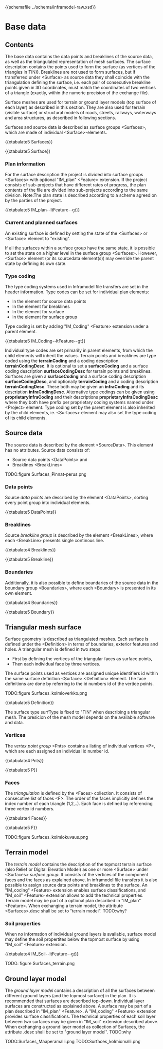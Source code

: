 {{schemafile ../schema/inframodel-raw.xsd}}
# Base data

## Contents
The base data contains the data points and breaklines of the source data, as well as the triangulated representation of mesh surfaces.
The surface description contains the points used to form the surface (as vertices of the triangles in TIN)).
Breaklines are not used to form surfaces, but if transferred under \<Surface> as source data they shall coincide with the triangulation defining the surface, i.e. each pair of consecutive breakline points given in 3D coordinates, must match the coordinates of two vertices of a triangle (exactly, within the numeric precision of the exchange file).

Surface meshes are used for terrain or ground layer models (top surface of each layer) as described in this section. 
They are also used for terrain (visible surface) or structural models of roads, streets, railways, waterways and area structures, as described in following sections.

Surfaces and source data is described as surface groups \<Surfaces>, which are made of individual \<Surface>-elements. 

{{xtabulate5 Surfaces}}

{{xtabulate5 Surface}}

### Plan information

For the surface description the project is divided into surface groups \<Surfaces> with optional "IM_plan" \<Feature> extension.
If the project consists of sub-projects that have different rates of progress, the plan contents of the file are divided into sub-projects according to the same division.
Note:The plan state is described according to a scheme agreed on by the parties of the project.

{{xtabulate5 IM_plan--ltFeature--gt}}

### Current and planned surfaces

An existing surface is defined by setting the state of the \<Surfaces> or \<Surface> element to "existing". 

If all the surfaces within a surface group have the same state, it is possible to set the state on a higher level in the surface group \<Surfaces>. 
However, \<Surface> element (or its sourcedata element(s)) may override the parent state by defining its own state. 

### Type coding

The type coding systems used in Inframodel file transfers are set in the header information. Type codes can be set for individual plan elements:

- In the element <DataPoints> for source data points
- In the element <BreakLine> for breaklines
- In the element <Surface> for surface
- In the element <Surfaces> for surface group

Type coding is set by adding "IM_Coding" \<Feature> extension under a parent element.

{{xtabulate5 IM_Coding--ltFeature--gt}}

Individual type codes are set primarily in parent elements, from which the child elements will inherit the values. 
Terrain points and breaklines are type coded using the **terrainCoding** and a coding description **terrainCodingDesc**.
It is optional to set a **surfaceCoding** and a surface coding description **surfaceCodingDesc** for terrain points and breaklines.
Surfaces are given a **surfaceCoding** and a surface coding description **surfaceCodingDesc**, and optionally **terrainCoding** and a coding description **terrainCodingDesc**.
These both may be given an **infraCoding** and its description **infraCodingDesc**. 
Alternative type codings can be given using **proprietaryInfraCoding** and their descriptions **proprietaryInfraCodingDesc** where they both have prefix per proprietary coding systems named under \<Project> element.
Type coding set by the parent element is also inherited by the child elements, ie. \<Surfaces> element may also set the type coding of its child elements.

## Source data

The source data is described by the element \<SourceData>. This element has no attributes.
Source data consists of:

 - Source data points \<DataPoints> and
 - Breaklines \<BreakLines>

TODO:figure Surfaces_Pinnat-perus.png

### Data points

Source *data points* are described by the element \<DataPoints>, sorting every point group into individual elements. 

{{xtabulate5 DataPoints}}

### Breaklines

Source *breakline group* is described by the element \<BreakLines>, where each \<BreakLine> presents single continous line. 

{{xtabulate4 Breaklines}}

{{xtabulate5 Breakline}}

### Boundaries

Additionally, it is also possible to define boundaries of the source data in the boundary group \<Boundaries>, where each \<Boundary> is presented in its own element. 

{{xtabulate4 Boundaries}}

{{xtabulate5 Boundary}}

## Triangular mesh surface

Surface geometry is described as triangulated meshes. 
Each surface is defined under the \<Definition> in terms of boundaries, exterior features and holes. 
A triangular mesh is defined in two steps:

- First by defining the vertices of the triangular faces as surface points, 
- Then each individual face by three vertices. 

The surface points used as vertices are assigned unique identifiers id within the same surface definition \<Surface>.\<Definition> element. 
The face definitions are done by referring to the id numbers id of the vertice points.

TODO:figure Surfaces_kolmioverkko.png

{{xtabulate5 Definition}}

The surface type surfType is fixed to "TIN" when describing a triangular mesh. 
The presicion of the mesh model depends on the available software and data.

### Vertices

The *vertex point group* \<Pnts> contains a listing of individual vertices \<P>, which are each assigned an individual id number id.

{{xtabulate4 Pnts}}

{{xtabulate5 P}}

### Faces

The *triangulation* is defined by the \<Faces> collection. It consists of consecutive list of faces \<F>. 
The order of the faces implicitly defines the index number of each triangle (1,2,..). 
Each face is defined by referencing three vertex id numbers.

{{xtabulate4 Faces}}

{{xtabulate5 F}}

TODO:figure Surfaces_kolmiokuvaus.png

## Terrain model

The *terrain model* contains the description of the topmost terrain surface (also Relief or Digital Elevation Model) as one or more \<Surface> under \<Surfaces> *surface group*. 
It consists of the vertices of the component faces <Pnts> and the faces <Faces> as explained above. 
In inframodel file transfers it is also possible to assign source data points and breaklines to the surface.
An "IM_coding" \<Feature> extension enables surface classifications, and "IM_soil" \<Feature> extension allows to add the technical properties. 
Terrain model may be part of a optional plan described in "IM_plan" \<Feature>. 
When exchanging a terrain model, the attribute \<Surfaces>.desc shall be set to "terrain model". TODO:why?

### Soil properties

When no information of individual ground layers is available, surface model may define the soil propertites below the topmost surface by using "IM_soil" \<Feature> extension.

{{xtabulate4 IM_Soil--ltFeature--gt}}

TODO: figure Surfaces_terrain.png

## Ground layer model

The *ground layer model* contains a description of all the surfaces between different ground layers (and the topmost surface) in the plan. 
It is recommended that surfaces are described top-down. Individual layer surfaces are constructed as explained above.
A surface may be part of a plan described in "IM_plan" \<Feature>. 
A "IM_coding" \<Feature> extension provides surface classifications. 
The technical properties of each soil layer between two surfaces may be given in "IM_soil" <Feature> extension described above. 
When exchanging a ground layer model as collection of Surfaces, the attribute <Surfaces>.desc shall be set to "ground layer model". TODO:why

TODO:Surfaces_Maaperamalli.png
TODO:Surfaces_kolmiomalli.png



